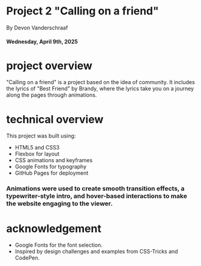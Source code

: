 # Project 2 "Calling on a friend"
By Devon Vanderschraaf
#### Wednesday, April 9th, 2025
# project overview
"Calling on a friend" is a project based on the idea of community. It includes the lyrics of "Best Friend" by Brandy, where the lyrics take you on a journey along the pages through animations. 

# technical overview

This project was built using:
- HTML5 and CSS3
- Flexbox for layout
- CSS animations and keyframes
- Google Fonts for typography
- GitHub Pages for deployment
### Animations were used to create smooth transition effects, a typewriter-style intro, and hover-based interactions to make the website engaging to the viewer.

# acknowledgement
- Google Fonts for the font selection. 
- Inspired by design challenges and examples from CSS-Tricks and CodePen.